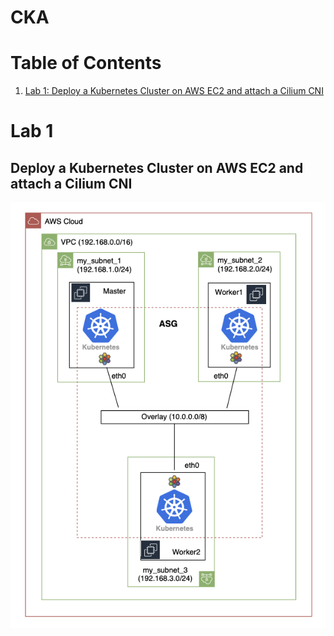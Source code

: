 # CKA

# Table of Contents

1. [Lab 1: Deploy a Kubernetes Cluster on AWS EC2 and attach a Cilium CNI](#lab-1)

# Lab 1 
## Deploy a Kubernetes Cluster on AWS EC2 and attach a Cilium CNI
![Lab 1](./Images/Lab%201.png)
